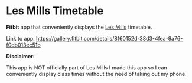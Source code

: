 # Les Mills Timetable

**Fitbit** app that conveniently displays the <a href="https://www.lesmills.co.nz/timetable">Les Mills</a> timetable.

Link to app: https://gallery.fitbit.com/details/8f60152d-38d3-4fea-9a76-f0db013ec51b

**Disclaimer:**

This app is NOT officially part of Les Mills I made this app so I can conveniently display class times without the need of taking out my phone.
